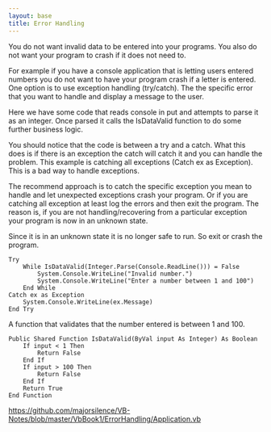 ```yaml
---
layout: base
title: Error Handling
---
```


You do not want invalid data to be entered into your programs.  You also do not want your program to crash if it does not need to.  

For example if you have a console application that is letting users entered numbers you do not want to have your program crash if a letter is entered.  One option is to use exception handling (try/catch).  The the specific error that you want to handle and display a message to the user.

Here we have some code that reads console in put and attempts to parse it as an integer.  Once parsed it calls the IsDataValid function to do some further business logic.

You should notice that the code is between a try and a catch.  What this does is if there is an exception the catch will catch it and you can handle the problem.  This example is catching all exceptions (Catch ex as Exception).  This is a bad way to handle exceptions.

The recommend approach is to catch the specific exception you mean to handle and let unexpected exceptions crash your program.  Or if you are catching all exception at least log the errors and then exit the program.  The reason is, if you are not handling/recovering from a particular exception your program is now in an unknown state.  

Since it is in an unknown state it is no longer safe to run.  So exit or crash the program.

```vb.net
Try
    While IsDataValid(Integer.Parse(Console.ReadLine())) = False
        System.Console.WriteLine("Invalid number.")
        System.Console.WriteLine("Enter a number between 1 and 100")
    End While
Catch ex as Exception
    System.Console.WriteLine(ex.Message)
End Try
```

A function that validates that the number entered is between 1 and 100.

```vb.net
Public Shared Function IsDataValid(ByVal input As Integer) As Boolean
    If input < 1 Then
        Return False
    End If
    If input > 100 Then
        Return False
    End If
    Return True
End Function
```


https://github.com/majorsilence/VB-Notes/blob/master/VbBook1/ErrorHandling/Application.vb